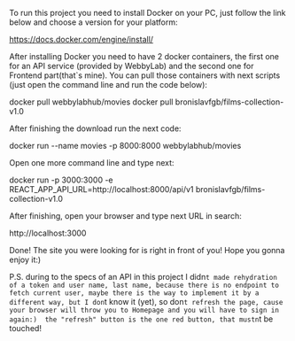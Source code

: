 To run this project you need to install Docker on your PC, just follow the link
below and choose a version for your platform:

https://docs.docker.com/engine/install/

After installing Docker you need to have 2 docker containers, the first one for
an API service (provided by WebbyLab) and the second one for Frontend
part(that`s mine). You can pull those containers with next scripts (just open
the command line and run the code below):

docker pull webbylabhub/movies docker pull bronislavfgb/films-collection-v1.0

After finishing the download run the next code:

docker run --name movies -p 8000:8000 webbylabhub/movies

Open one more command line and type next:

docker run -p 3000:3000 -e REACT_APP_API_URL=http://localhost:8000/api/v1
bronislavfgb/films-collection-v1.0

After finishing, open your browser and type next URL in search:

http://localhost:3000

Done! The site you were looking for is right in front of you! Hope you gonna
enjoy it:)

P.S. during to the specs of an API in this project I
didn`t made rehydration of a token and user name, last name, because there is no endpoint to fetch current user,
maybe there is the way to implement it by a different way, but I don`t know it (yet),
so don`t refresh the page, cause your browser will throw you to Homepage and you will have to sign in again:) 
the "refresh" button is the one red button, that mustn`t be touched!
